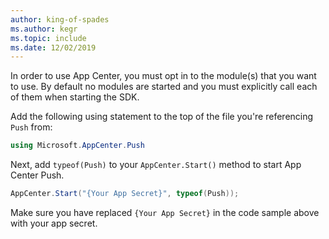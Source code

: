 ```yaml
---
author: king-of-spades
ms.author: kegr
ms.topic: include
ms.date: 12/02/2019
---
```


In order to use App Center, you must opt in to the module(s) that you want to use. By default no modules are started and you must explicitly call each of them when starting the SDK.

Add the following using statement to the top of the file you're referencing `Push` from: 

```csharp
using Microsoft.AppCenter.Push
```

Next, add `typeof(Push)` to your `AppCenter.Start()` method to start App Center Push.

```csharp
AppCenter.Start("{Your App Secret}", typeof(Push));
```

Make sure you have replaced `{Your App Secret}` in the code sample above with your app secret.
